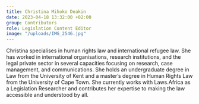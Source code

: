 ```yaml
---
title: Christina Mihoko Deakin
date: 2023-04-18 13:32:00 +02:00
group: Contributors
role: Legislation Content Editor
image: "/uploads/IMG_2546.jpg"
---
```


Christina specialises in human rights law and international refugee law. She has worked in international organisations, research institutions, and the legal private sector in several capacities focusing on research, case management, and communications. She holds an undergraduate degree in Law from the University of Kent and a master’s degree in Human Rights Law from the University of Cape Town. She currently works with Laws.Africa as a Legislation Researcher and contributes her expertise to making the law accessible and understood by all.

